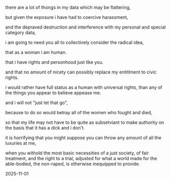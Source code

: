 there are a lot of thongs in my data which may be flattering,  

but given the exposure i have had to coercive harassment,  

and the depraved destruction and interference with my personal and special category data,  

i am going to need you all to collectively consider the radical idea,  

that as a woman i am human.  

that i have rights and personhood just like you.  

and that no amount of nicety can possibly replace my entitlment to civic rights.  

i would rather have full status as a human with universal rights, than any of the things you appear to believe appease me.  

and i will not "just let that go",  

because to do so would betray all of the women who fought and died,  

so that my life may not have to be quite as subsetviant to make authority on the basis that it has a dick and i don't.  

it is horrifying that you might suppose you can throw any amount of all the luxuries at me,  

when you withold the most basic necessities of a just society, of fair treatment, and the right to a trial, adjusted for what a world made for the able-bodied, the non-raped, is otherwise inequipped to provide.  
<!--would you have thrown crumbs to the queen, or did it break you that the crown did not need testicles to endure?-->
2025-11-01
